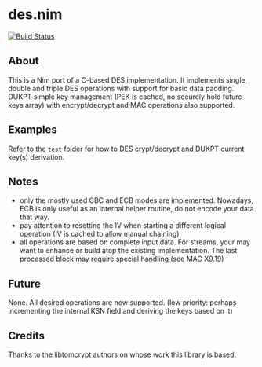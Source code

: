 des.nim
=======

[![Build Status](https://travis-ci.org/LucaWolf/des.nim.svg?branch=master)](https://travis-ci.org/LucaWolf/des.nim)

About
-----
This is a Nim port of a C-based DES implementation. It implements single, double and triple DES operations with support for basic data padding. 
DUKPT simple key management (PEK is cached, no securely hold future keys array) with encrypt/decrypt and MAC operations also supported.

Examples
--------
Refer to the `test` folder for how to DES crypt/decrypt and DUKPT current key(s) derivation.

Notes
-----
- only the mostly used CBC and ECB modes are implemented. Nowadays, ECB is only useful as an internal helper routine, do not encode your data that way.
- pay attention to resetting the IV when starting a different logical operation (IV is cached to allow manual chaining)
- all operations are based on complete input data. For streams, your may want to enhance or build atop the existing implementation. The last processed block may require special handling (see MAC X9.19)

Future
------
None. All desired operations are now supported. (low priority: perhaps incrementing the internal KSN field and deriving the keys based on it)

Credits
-------
Thanks to the libtomcrypt authors on whose work this library is based.
